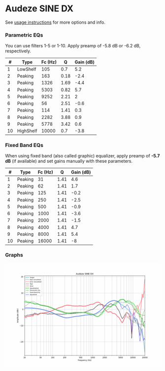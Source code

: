 # Audeze SINE DX
See [usage instructions](https://github.com/jaakkopasanen/AutoEq#usage) for more options and info.

### Parametric EQs
You can use filters 1-5 or 1-10. Apply preamp of -5.8 dB or -6.2 dB, respectively.

|   # | Type      |   Fc (Hz) |    Q |   Gain (dB) |
|-----|-----------|-----------|------|-------------|
|   1 | LowShelf  |       105 | 0.7  |         5.2 |
|   2 | Peaking   |       163 | 0.18 |        -2.4 |
|   3 | Peaking   |      1326 | 1.69 |        -4.4 |
|   4 | Peaking   |      5303 | 0.82 |         5.7 |
|   5 | Peaking   |      9252 | 2.21 |         2   |
|   6 | Peaking   |        56 | 2.51 |        -0.6 |
|   7 | Peaking   |       114 | 1.41 |         0.3 |
|   8 | Peaking   |      2282 | 3.88 |         0.9 |
|   9 | Peaking   |      5778 | 3.42 |         0.6 |
|  10 | HighShelf |     10000 | 0.7  |        -3.8 |

### Fixed Band EQs
When using fixed band (also called graphic) equalizer, apply preamp of **-5.7 dB** (if available) and set gains manually with these parameters.

|   # | Type    |   Fc (Hz) |    Q |   Gain (dB) |
|-----|---------|-----------|------|-------------|
|   1 | Peaking |        31 | 1.41 |         4.6 |
|   2 | Peaking |        62 | 1.41 |         1.7 |
|   3 | Peaking |       125 | 1.41 |        -0.2 |
|   4 | Peaking |       250 | 1.41 |        -2.5 |
|   5 | Peaking |       500 | 1.41 |        -0.9 |
|   6 | Peaking |      1000 | 1.41 |        -3.6 |
|   7 | Peaking |      2000 | 1.41 |        -1.5 |
|   8 | Peaking |      4000 | 1.41 |         4.7 |
|   9 | Peaking |      8000 | 1.41 |         5.4 |
|  10 | Peaking |     16000 | 1.41 |        -8   |

### Graphs
![](./Audeze%20SINE%20DX.png)
